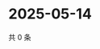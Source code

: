 # 2025-05-14

共 0 条

<!-- BEGIN ZHIHUQUESTIONS -->
<!-- 最后更新时间 Wed May 14 2025 17:12:36 GMT+0800 (China Standard Time) -->

<!-- END ZHIHUQUESTIONS -->
